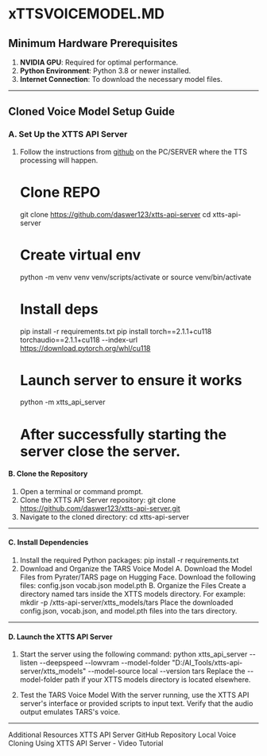 # xTTSVOICEMODEL.MD

## Minimum Hardware Prerequisites

1. **NVIDIA GPU**: Required for optimal performance.
2. **Python Environment**: Python 3.8 or newer installed.
3. **Internet Connection**: To download the necessary model files.

---

## Cloned Voice Model Setup Guide

### A. Set Up the XTTS API Server
1. Follow the instructions from [github](https://github.com/daswer123/xtts-api-server) on the PC/SERVER where the TTS processing will happen.
    # Clone REPO
    git clone https://github.com/daswer123/xtts-api-server
    cd xtts-api-server
    # Create virtual env
    python -m venv venv
    venv/scripts/activate or source venv/bin/activate
    # Install deps
    pip install -r requirements.txt
    pip install torch==2.1.1+cu118 torchaudio==2.1.1+cu118 --index-url https://download.pytorch.org/whl/cu118
    # Launch server to ensure it works
    python -m xtts_api_server
    # After successfully starting the server close the server.
    
#### B. Clone the Repository
1. Open a terminal or command prompt.
2. Clone the XTTS API Server repository:
   git clone https://github.com/daswer123/xtts-api-server.git
3. Navigate to the cloned directory:
    cd xtts-api-server
---

#### C. Install Dependencies
1. Install the required Python packages:
    pip install -r requirements.txt
2. Download and Organize the TARS Voice Model
    A. Download the Model Files from Pyrater/TARS page on Hugging Face.
        Download the following files:
        config.json
        vocab.json
        model.pth
    B. Organize the Files
        Create a directory named tars inside the XTTS models directory. For example:
        mkdir -p /xtts-api-server/xtts_models/tars
        Place the downloaded config.json, vocab.json, and model.pth files into the tars directory.
---

#### D. Launch the XTTS API Server 
1. Start the server using the following command:
    python xtts_api_server --listen --deepspeed --lowvram --model-folder "D:/AI_Tools/xtts-api-server/xtts_models" --model-source local --version tars
    Replace the --model-folder path if your XTTS models directory is located elsewhere.

2. Test the TARS Voice Model
    With the server running, use the XTTS API server's interface or provided scripts to input text.
    Verify that the audio output emulates TARS's voice.

---

Additional Resources
XTTS API Server GitHub Repository
Local Voice Cloning Using XTTS API Server - Video Tutorial